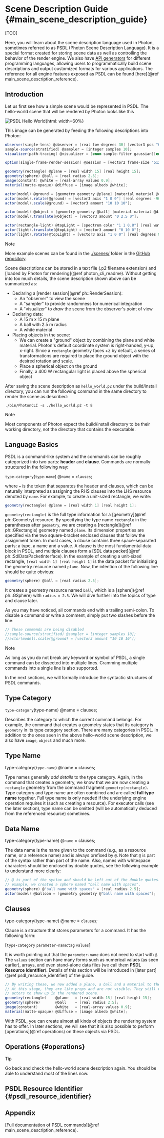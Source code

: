 # Scene Description Guide {#main_scene_description_guide}

[TOC]

Here, you will learn about the scene description language used in Photon, sometimes referred to as PSDL (Photon Scene Description Language). It is a special format created for storing scene data as well as controlling the behavior of the render engine. We also have [API generators](https://github.com/TzuChieh/Photon-v2/tree/master/SDLGenerator/SDLGen) for different programming languages, allowing users to programmatically build scene descriptions and output customized formats for various applications. The reference for all engine features exposed as PSDL can be found [here](@ref main_scene_description_reference).

## Introduction

Let us first see how a simple scene would be represented in PSDL. The hello-world scene that will be rendered by Photon looks like this

![PSDL Hello World](SDL/sdl_hello_world_scene.jpg "Rendered hello-world scene."){html: width=60%}

This image can be generated by feeding the following descriptions into Photon:

```csharp
observer(single-lens) @observer = [real fov-degrees 30] [vector3 pos "0 6 40"] [vector3 dir "0 0 -1"] [vector3 up-axis "0 1 0"];
sample-source(stratified) @sampler = [integer samples 10];
visualizer(path-tracing) @visualizer = [enum sample-filter gaussian][enum estimator bneept];

option(single-frame-render-session) @session = [vector2 frame-size "512 512"] [string visualizer @visualizer] [string observer @observer] [string sample-source @sampler];

geometry(rectangle) @plane = [real width 15] [real height 15];
geometry(sphere) @ball = [real radius 2.5];
image(constant) @white = [real-array values 0.9];
material(matte-opaque) @diffuse = [image albedo @white];

actor(model) @ground = [geometry geometry @plane] [material material @diffuse];
actor(model).rotate(@ground) = [vector3 axis "1 0 0"] [real degrees -90];
actor(model).scale(@ground) = [vector3 amount "10 10 10"];

actor(model) @object = [geometry geometry @ball] [material material @diffuse];
actor(model).translate(@object) = [vector3 amount "0 2.5 0"];

actor(rectangle-light) @topLight = [spectrum color "1 1 0.8"] [real watts 400] [real width 2] [real height 2];
actor(light).translate(@topLight) = [vector3 amount "0 10 0"];
actor(light).rotate(@topLight) = [vector3 axis "1 0 0"] [real degrees 90];
```

> [!note]
> More example scenes can be found in the [./scenes/](https://github.com/TzuChieh/Photon-v2/tree/master/scenes) folder in the [GitHub repository](https://github.com/TzuChieh/Photon-v2).

Scene descriptions can be stored in a text file (.p2 filename extension) and [loaded by Photon for rendering](@ref photon_cli_readme). Without getting into too much details, the scene description shown above can be summarized as:

* Declaring a [render session](@ref ph::RenderSession):
  - An "observer" to view the scene
  - A "sampler" to provide randomness for numerical integration
  - A "visualizer" to *draw* the scene from the observer's point of view
* Declaring data:
  - A 15 m x 15 m plane
  - A ball with 2.5 m radius
  - A white material
* Placing objects in the scene:
  - We can create a "ground" object by combining the plane and white material. Photon's default coordinate system is right-handed, y-up, x-right. Since a `rectangle` geometry faces +z by default, a series of transformations are required to place the ground object with the desired rotation and scale.
  - Place a spherical object on the ground
  - Finally, a 400 W rectangular light is placed above the spherical object

After saving the scene description as `hello_world.p2` under the build/install directory, you can run the following command in the same directory to render the scene as described:

```shell
./bin/PhotonCLI -s ./hello_world.p2 -t 8
```

> [!note]
> Most components of Photon expect the build/install directory to be their working directory, not the directory that contains the executable.

## Language Basics

PSDL is a command-like system and the commands can be roughly categorized into two parts: **header** and **clause**. Commands are normally structured in the following way:

`type-category`(`type-name`) \@`name` = `clauses`;

where `=` is the token that separates the header and clauses, which can be naturally interpreted as assigning the RHS clauses into the LHS resource denoted by `name`. For example, to create a unit-sized rectangle, we write:

```csharp
geometry(rectangle) @plane = [real width 1] [real height 1];
```

`geometry(rectangle)` is the full type information for a [geometry](@ref ph::Geometry) resource. By specifying the type name `rectangle` in the parantheses after `geometry`, we are creating a [rectangle](@ref ph::GRectangle) geometry named `plane`. Its dimension properties are specified via the two square-bracket enclosed clauses that follow the assignment token. In most cases, a clause contains three space-separated parts: a type, a name and a value. A clause is the most fundamental data block in PSDL, and multiple clauses form a [SDL data packet](@ref ph::SdlDataPacketInterface). In the example of creating a unit-sized rectangle, `[real width 1] [real height 1]` is the data packet for initializing the geometry resource named `plane`. Now, the intention of the following line should be quite obvious:

```csharp
geometry(sphere) @ball = [real radius 2.5];
```

It creates a geometry resource named `ball`, which is a [sphere](@ref ph::GSphere) with `radius = 2.5`. We will dive further into the topics of type and clause later.

As you may have noticed, all commands end with a trailing semi-colon. To disable a command or write a comment, simply put two slashes before the line:

```csharp
// These commands are being disabled
//sample-source(stratified) @sampler = [integer samples 10];
//actor(model).scale(@ground) = [vector3 amount "10 10 10"];
```

> [!note]
> As long as you do not break any keyword or symbol of PSDL, a single command can be dissected into multiple lines. Cramming multiple commands into a single line is also supported.

In the next sections, we will formally introduce the syntactic structures of PSDL commands.

## Type Category

`type-category`(type-name) \@name = clauses;

Describes the category to which the current command belongs. For example, the command that creates a geometry states that its category is `geometry` in its type category section. There are many categories in PSDL. In addition to the ones seen in the above hello-world scene description, we also have `image`, `object` and much more.

## Type Name

type-category(`type-name`) \@name = clauses;

Type names generally *add details* to the type category. Again, in the command that creates a geometry, we know that we are now creating a `rectangle` geometry from the command fragment `geometry(rectangle)`. Type category and type name are often combined and are called **full type name** together. Full type name is only needed if the underlying engine operation requires it (such as creating a resource). For executor calls (see the later section), type name can be omitted (will be automatically deduced from the referenced resource) sometimes.

## Data Name

type-category(type-name) \@`name` = clauses;

The data name is the name given to the command (e.g., as a resource name, or a reference name) and is always prefixed by `@`. Note that `@` is part of the syntax rather than part of the name. Also, names with whitespace characters should be enclosed by double quotes, see the following example to understand more clearly:

```csharp
// @ is part of the syntax and should be left out of the double quotes. In this
// example, we created a sphere named "ball name with spaces".
geometry(sphere) @"ball name with spaces" = [real radius 2.5];
actor(model) @balloon = [geometry geometry @"ball name with spaces"];
```

## Clauses

type-category(type-name) \@name = `clauses`;

Clause is a structure that stores parameters for a command. It has the following form:

[`type-category` `parameter-name`:`tag` `values`]

It is worth pointing out that the `parameter-name` does not need to start with `@`. The `values` section can have many forms such as numerical values (as seen earlier), arrays, and even stand-alone data files (we call them **PSDL Resource Identifier**). Details of this section will be introduced in [later part](@ref psdl_resource_identifier) of the guide.

[//TODO]: <> (reference & struct types)

```csharp
// By writing these, we now added a plane, a ball and a material to the scene!
// At this stage, they are like props and are not visible. They still need
// actors to show up in the rendered scene.
geometry(rectangle)    @plane   = [real width 15] [real height 15];
geometry(sphere)       @ball    = [real radius 2.5];
image(constant)        @white   = [real-array values 0.9];
material(matte-opaque) @diffuse = [image albedo @white];
```

With PSDL, you can create almost all kinds of objects the rendering system has to offer. In later sections, we will see that it is also possible to perform [operations](@ref operations) on these objects via PSDL.

## Operations {#operations}

[//TODO]: <> (introduce PSDL executors)

> [!tip]
> Go back and check the hello-world scene description again. You should be able to understand most of the lines now.

## PSDL Resource Identifier {#psdl_resource_identifier}

[//TODO]: <> (include, PRI, scene working directory)

## Appendix

[Full documentation of PSDL commands](@ref main_scene_description_reference).

